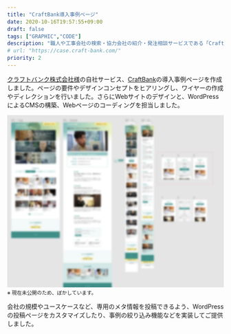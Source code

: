 ```yaml
---
title: "CraftBank導入事例ページ"
date: 2020-10-16T19:57:55+09:00
draft: false
tags: ["GRAPHIC","CODE"]
description: "職人や工事会社の検索・協力会社の紹介・発注相談サービスである「CraftBank」の導入事例ページをWordPressで作成しました。"
# url: "https://case.craft-bank.com/"
priority: 2
---
```


[クラフトバンク株式会社様]()の自社サービス、[CraftBank](https://craft-bank.com/)の導入事例ページを作成しました。ページの要件やデザインコンセプトをヒアリングし、ワイヤーの作成やディレクションを行いました。さらにWebサイトのデザインと、WordPressによるCMSの構築、Webページのコーディングを担当しました。

![デザイン](./design.png)
<small>※ 現在未公開のため、ぼかしています。</small>

会社の規模やユースケースなど、専用のメタ情報を投稿できるよう、WordPressの投稿ページをカスタマイズしたり、事例の絞り込み機能などを実装してご提供しました。
